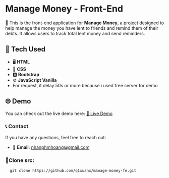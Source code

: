 # Manage Money - Front-End
💼 This is the front-end application for **Manage Money**, a project designed to help manage the money you have lent to friends and remind them of their debts. It allows users to track total lent money and send reminders.
## 🔧 Tech Used
- 🖥️ **HTML**
- 🎨 **CSS**
- 🅱️ **Bootstrap**
- ⚙️ **JavaScript Vanilla**
- For request, it delay 50s or more because i used free server for demo
## 🌐 Demo
You can check out the live demo here: [🔗 Live Demo](https://roaring-pudding-f3daf4.netlify.app/)
### 📞 Contact
If you have any questions, feel free to reach out:
- 📧 **Email**: nhanphmhoang@gmail.com
### 🌟Clone src:
      git clone https://github.com/q1xuanx/manage-money-fe.git
